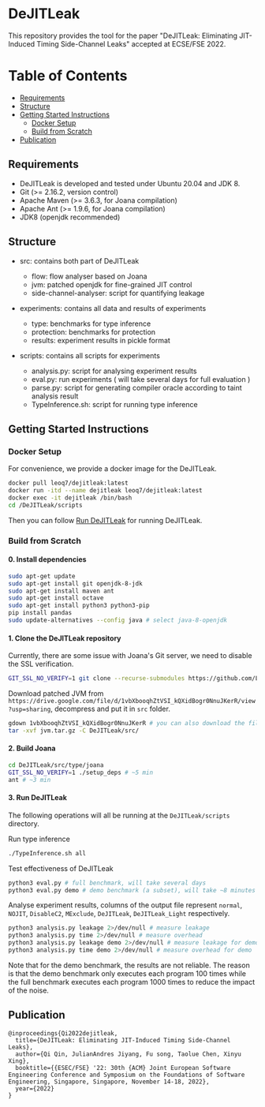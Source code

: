 # DeJITLeak
This repository provides the tool for the paper "DeJITLeak: Eliminating JIT-Induced Timing Side-Channel Leaks" accepted at ECSE/FSE 2022.

Table of Contents
=================
* [Requirements](#requirements)
* [Structure](#structure)
* [Getting Started Instructions](#getting-started-instructions)
  * [Docker Setup](#docker-setup)
  * [Build from Scratch](#build-from-scratch)
* [Publication](#publication)

## Requirements

* DeJITLeak is developed and tested under Ubuntu 20.04 and JDK 8.
* Git (>= 2.16.2, version control)
* Apache Maven (>= 3.6.3, for Joana compilation)
* Apache Ant (>= 1.9.6, for Joana compilation)
* JDK8 (openjdk recommended)

## Structure

* src: contains both part of DeJITLeak
  - flow: flow analyser based on Joana
  - jvm: patched openjdk for fine-grained JIT control
  - side-channel-analyser: script for quantifying leakage

* experiments: contains all data and results of experiments
  - type: benchmarks for type inference
  - protection: benchmarks for protection
  - results: experiment results in pickle format

* scripts: contains all scripts for experiments
  - analysis.py: script for analysing experiment results
  - eval.py: run experiments ( will take several days for full evaluation )
  - parse.py: script for generating compiler oracle according to taint analysis result
  - TypeInference.sh: script for running type inference

## Getting Started Instructions

### Docker Setup

For convenience, we provide a docker image for the DeJITLeak.

```bash
docker pull leoq7/dejitleak:latest
docker run -itd --name dejitleak leoq7/dejitleak:latest
docker exec -it dejitleak /bin/bash
cd /DeJITLeak/scripts
```

Then you can follow [Run DeJITLeak](#3-Run-DeJITLeak) for running DeJITLeak.

### Build from Scratch

#### **0. Install dependencies**

```bash
sudo apt-get update
sudo apt-get install git openjdk-8-jdk
sudo apt-get install maven ant
sudo apt-get install octave
sudo apt-get install python3 python3-pip
pip install pandas
sudo update-alternatives --config java # select java-8-openjdk
```

#### **1. Clone the DeJITLeak repository**

Currently, there are some issue with Joana's Git server, we need to disable the SSL verification.

```bash
GIT_SSL_NO_VERIFY=1 git clone --recurse-submodules https://github.com/LeoQ7/DeJITLeak
```

Download patched JVM from `https://drive.google.com/file/d/1vbXbooqhZtVSI_kQXidBogr0NnuJKerR/view?usp=sharing`, decompress and put it in `src` folder.

```bash
gdown 1vbXbooqhZtVSI_kQXidBogr0NnuJKerR # you can also download the file directly
tar -xvf jvm.tar.gz -C DeJITLeak/src/
```

#### **2. Build Joana**

```bash
cd DeJITLeak/src/type/joana
GIT_SSL_NO_VERIFY=1 ./setup_deps # ~5 min
ant # ~3 min
```

#### **3. Run DeJITLeak**

The following operations will all be running at the `DeJITLeak/scripts` directory.

Run type inference
```bash
./TypeInference.sh all
```

Test effectiveness of DeJITLeak
```bash
python3 eval.py # full benchmark, will take several days
python3 eval.py demo # demo benchmark (a subset), will take ~8 minutes
```

Analyse experiment results, columns of the output file represent `normal`, `NOJIT`, `DisableC2`, `MExclude`, `DeJITLeak`, `DeJITLeak_Light` respectively.
```bash
python3 analysis.py leakage 2>/dev/null # measure leakage
python3 analysis.py time 2>/dev/null # measure overhead
python3 analysis.py leakage demo 2>/dev/null # measure leakage for demo
python3 analysis.py time demo 2>/dev/null # measure overhead for demo
```

Note that for the demo benchmark, the results are not reliable. The reason is that the demo benchmark only executes each program 100 times while the full benchmark executes each program 1000 times to reduce the impact of the noise.

## Publication
```
@inproceedings{Qi2022dejitleak,
  title={DeJITLeak: Eliminating JIT-Induced Timing Side-Channel Leaks},
  author={Qi Qin, JulianAndres Jiyang, Fu song, Taolue Chen, Xinyu Xing},
  booktitle={{ESEC/FSE} '22: 30th {ACM} Joint European Software Engineering Conference and Symposium on the Foundations of Software Engineering, Singapore, Singapore, November 14-18, 2022},
  year={2022}
}
```
